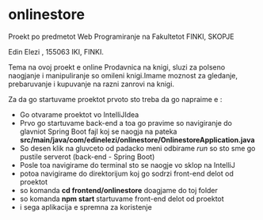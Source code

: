 # onlinestore
Proekt po predmetot Web Programiranje na Fakultetot FINKI, SKOPJE

Edin Elezi , 155063 IKI, FINKI.

Tema na ovoj proekt e online Prodavnica na knigi, sluzi za polseno naogjanje i manipuliranje so omileni knigi.Imame moznost za gledanje, prebaruvanje i kupuvanje na razni zanrovi na knigi.


Za da go startuvame proektot prvoto sto treba da go napraime e :
  <ul>
    <li>Go otvarame proektot vo IntelliJIdea</li>
    <li>Prvo go startuvame back-end a toa go pravime so navigiranje do glavniot Spring Boot fajl koj se naogja na pateka <strong>src/main/java/com/edinelezi/onlinestore/OnlinestoreApplication.java</strong></li>
    <li>So desen klik na gluvceto od padacko meni odbirame <i>run</i> so sto sme go pustile serverot (back-end - Spring Boot)</li>
    <li>Posle toa navigirame do terminal sto se naogje vo sklop na IntelliJ</li>
    <li>potoa navigirame do direktorijum koj go sodrzi front-end delot od proektot</li>
  <li>so komanda <strong>cd frontend/onlinestore</strong> doagjame do toj folder</strong></li>
    <li>so komanda <strong>npm start </strong> startuvame front-end delot od proektot</li>
    <li>i sega aplikacija e spremna za koristenje</li>
  </ul>
